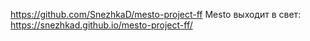 https://github.com/SnezhkaD/mesto-project-ff
Mesto выходит в свет: https://snezhkad.github.io/mesto-project-ff/
